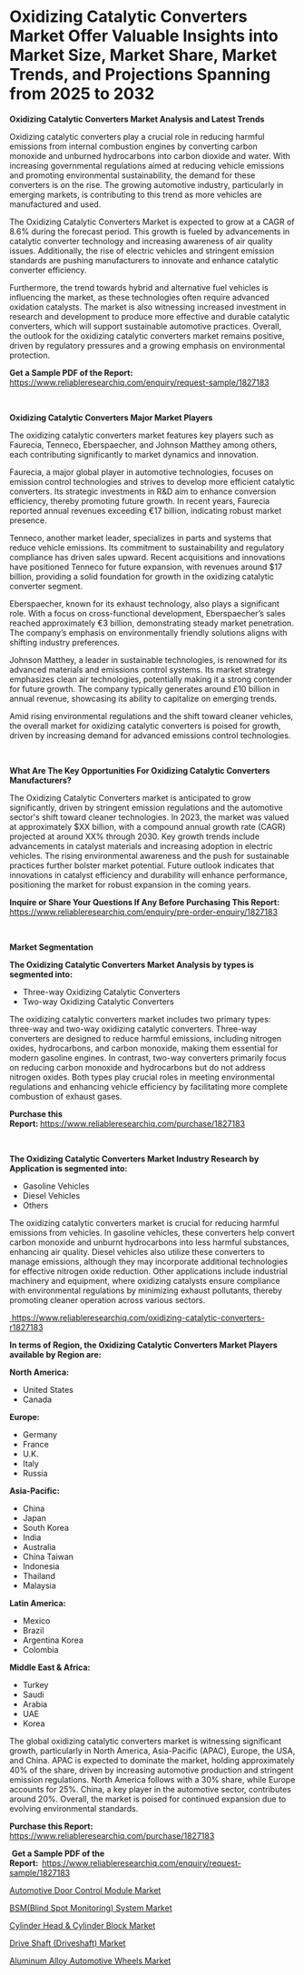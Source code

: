 <p><h1>Oxidizing Catalytic Converters Market Offer Valuable Insights into Market Size, Market Share, Market Trends, and Projections Spanning from 2025 to 2032</h1></p><p><strong>Oxidizing Catalytic Converters Market Analysis and Latest Trends</strong></p>
<p><p>Oxidizing catalytic converters play a crucial role in reducing harmful emissions from internal combustion engines by converting carbon monoxide and unburned hydrocarbons into carbon dioxide and water. With increasing governmental regulations aimed at reducing vehicle emissions and promoting environmental sustainability, the demand for these converters is on the rise. The growing automotive industry, particularly in emerging markets, is contributing to this trend as more vehicles are manufactured and used.</p><p>The Oxidizing Catalytic Converters Market is expected to grow at a CAGR of 8.6% during the forecast period. This growth is fueled by advancements in catalytic converter technology and increasing awareness of air quality issues. Additionally, the rise of electric vehicles and stringent emission standards are pushing manufacturers to innovate and enhance catalytic converter efficiency. </p><p>Furthermore, the trend towards hybrid and alternative fuel vehicles is influencing the market, as these technologies often require advanced oxidation catalysts. The market is also witnessing increased investment in research and development to produce more effective and durable catalytic converters, which will support sustainable automotive practices. Overall, the outlook for the oxidizing catalytic converters market remains positive, driven by regulatory pressures and a growing emphasis on environmental protection.</p></p>
<p><strong>Get a Sample PDF of the Report:&nbsp;</strong> <a href="https://www.reliableresearchiq.com/enquiry/request-sample/1827183?utm_campaign=99&utm_medium=2&utm_source=Github&utm_content=ia&utm_term=31032025&utm_id=oxidizing-catalytic-converters">https://www.reliableresearchiq.com/enquiry/request-sample/1827183</a></p>
<p>&nbsp;</p>
<p><strong>Oxidizing Catalytic Converters Major Market Players</strong></p>
<p><p>The oxidizing catalytic converters market features key players such as Faurecia, Tenneco, Eberspaecher, and Johnson Matthey among others, each contributing significantly to market dynamics and innovation. </p><p>Faurecia, a major global player in automotive technologies, focuses on emission control technologies and strives to develop more efficient catalytic converters. Its strategic investments in R&D aim to enhance conversion efficiency, thereby promoting future growth. In recent years, Faurecia reported annual revenues exceeding €17 billion, indicating robust market presence.</p><p>Tenneco, another market leader, specializes in parts and systems that reduce vehicle emissions. Its commitment to sustainability and regulatory compliance has driven sales upward. Recent acquisitions and innovations have positioned Tenneco for future expansion, with revenues around $17 billion, providing a solid foundation for growth in the oxidizing catalytic converter segment.</p><p>Eberspaecher, known for its exhaust technology, also plays a significant role. With a focus on cross-functional development, Eberspaecher’s sales reached approximately €3 billion, demonstrating steady market penetration. The company’s emphasis on environmentally friendly solutions aligns with shifting industry preferences.</p><p>Johnson Matthey, a leader in sustainable technologies, is renowned for its advanced materials and emissions control systems. Its market strategy emphasizes clean air technologies, potentially making it a strong contender for future growth. The company typically generates around £10 billion in annual revenue, showcasing its ability to capitalize on emerging trends.</p><p>Amid rising environmental regulations and the shift toward cleaner vehicles, the overall market for oxidizing catalytic converters is poised for growth, driven by increasing demand for advanced emissions control technologies.</p></p>
<p>&nbsp;</p>
<p><strong>What Are The Key Opportunities For Oxidizing Catalytic Converters Manufacturers?</strong></p>
<p><p>The Oxidizing Catalytic Converters market is anticipated to grow significantly, driven by stringent emission regulations and the automotive sector's shift toward cleaner technologies. In 2023, the market was valued at approximately $XX billion, with a compound annual growth rate (CAGR) projected at around XX% through 2030. Key growth trends include advancements in catalyst materials and increasing adoption in electric vehicles. The rising environmental awareness and the push for sustainable practices further bolster market potential. Future outlook indicates that innovations in catalyst efficiency and durability will enhance performance, positioning the market for robust expansion in the coming years.</p></p>
<p><strong>Inquire or Share Your Questions If Any Before Purchasing This Report:</strong> <a href="https://www.reliableresearchiq.com/enquiry/pre-order-enquiry/1827183?utm_campaign=99&utm_medium=2&utm_source=Github&utm_content=ia&utm_term=31032025&utm_id=oxidizing-catalytic-converters">https://www.reliableresearchiq.com/enquiry/pre-order-enquiry/1827183</a></p>
<p>&nbsp;</p>
<p><strong>Market Segmentation</strong></p>
<p><strong>The Oxidizing Catalytic Converters Market Analysis by types is segmented into:</strong></p>
<p><ul><li>Three-way Oxidizing Catalytic Converters</li><li>Two-way Oxidizing Catalytic Converters</li></ul></p>
<p><p>The oxidizing catalytic converters market includes two primary types: three-way and two-way oxidizing catalytic converters. Three-way converters are designed to reduce harmful emissions, including nitrogen oxides, hydrocarbons, and carbon monoxide, making them essential for modern gasoline engines. In contrast, two-way converters primarily focus on reducing carbon monoxide and hydrocarbons but do not address nitrogen oxides. Both types play crucial roles in meeting environmental regulations and enhancing vehicle efficiency by facilitating more complete combustion of exhaust gases.</p></p>
<p><strong>Purchase this Report:&nbsp;</strong><a href="https://www.reliableresearchiq.com/purchase/1827183?utm_campaign=99&utm_medium=2&utm_source=Github&utm_content=ia&utm_term=31032025&utm_id=oxidizing-catalytic-converters">https://www.reliableresearchiq.com/purchase/1827183</a></p>
<p>&nbsp;</p>
<p><strong>The Oxidizing Catalytic Converters Market Industry Research by Application is segmented into:</strong></p>
<p><ul><li>Gasoline Vehicles</li><li>Diesel Vehicles</li><li>Others</li></ul></p>
<p><p>The oxidizing catalytic converters market is crucial for reducing harmful emissions from vehicles. In gasoline vehicles, these converters help convert carbon monoxide and unburnt hydrocarbons into less harmful substances, enhancing air quality. Diesel vehicles also utilize these converters to manage emissions, although they may incorporate additional technologies for effective nitrogen oxide reduction. Other applications include industrial machinery and equipment, where oxidizing catalysts ensure compliance with environmental regulations by minimizing exhaust pollutants, thereby promoting cleaner operation across various sectors.</p></p>
<p><a href="https://www.reliableresearchiq.com/oxidizing-catalytic-converters-r1827183?utm_campaign=99&utm_medium=2&utm_source=Github&utm_content=ia&utm_term=31032025&utm_id=oxidizing-catalytic-converters">&nbsp;https://www.reliableresearchiq.com/oxidizing-catalytic-converters-r1827183</a></p>
<p><strong>In terms of Region, the Oxidizing Catalytic Converters Market Players available by Region are:</strong></p>
<p>
    <p> <strong> North America: </strong>
        <ul>
            <li>United States</li>
            <li>Canada</li>
        </ul>
        </p> 
    <p> <strong> Europe: </strong>
        <ul>
            <li>Germany</li>
            <li>France</li>
            <li>U.K.</li>
            <li>Italy</li>
            <li>Russia</li>
        </ul>
        </p> 
    <p> <strong> Asia-Pacific: </strong>
        <ul>
            <li>China</li>
            <li>Japan</li>
            <li>South Korea</li>
            <li>India</li>
            <li>Australia</li>
            <li>China Taiwan</li>
            <li>Indonesia</li>
            <li>Thailand</li>
            <li>Malaysia</li>
        </ul>
        </p> 
    <p> <strong> Latin America: </strong>
        <ul>
            <li>Mexico</li>
            <li>Brazil</li>
            <li>Argentina Korea</li>
            <li>Colombia</li>
        </ul>
        </p> 
    <p> <strong> Middle East & Africa: </strong>
        <ul>
            <li>Turkey</li>
            <li>Saudi</li>
            <li>Arabia</li>
            <li>UAE</li>
            <li>Korea</li>
        </ul>
    </p>
    </p>
<p><p>The global oxidizing catalytic converters market is witnessing significant growth, particularly in North America, Asia-Pacific (APAC), Europe, the USA, and China. APAC is expected to dominate the market, holding approximately 40% of the share, driven by increasing automotive production and stringent emission regulations. North America follows with a 30% share, while Europe accounts for 25%. China, a key player in the automotive sector, contributes around 20%. Overall, the market is poised for continued expansion due to evolving environmental standards.</p></p>
<p><strong>Purchase this Report: </strong><a href="https://www.reliableresearchiq.com/purchase/1827183?utm_campaign=99&utm_medium=2&utm_source=Github&utm_content=ia&utm_term=31032025&utm_id=oxidizing-catalytic-converters">https://www.reliableresearchiq.com/purchase/1827183</a></p>
<p>&nbsp;<strong>Get a Sample PDF of the Report:&nbsp;&nbsp;</strong><a href="https://www.reliableresearchiq.com/enquiry/request-sample/1827183?utm_campaign=99&utm_medium=2&utm_source=Github&utm_content=ia&utm_term=31032025&utm_id=oxidizing-catalytic-converters">https://www.reliableresearchiq.com/enquiry/request-sample/1827183</a></p>
<p><strong></strong></p>
<p><p><a href="https://github.com/gauldvikerm6/Market-Research-Report-List-1/blob/main/automotive-door-control-module-market.md?utm_campaign=99&utm_medium=2&utm_source=Github&utm_content=ia&utm_term=31032025&utm_id=oxidizing-catalytic-converters">Automotive Door Control Module Market</a></p><p><a href="https://github.com/airitaursela/Market-Research-Report-List-1/blob/main/bsmblind-spot-monitoring-system-market.md?utm_campaign=99&utm_medium=2&utm_source=Github&utm_content=ia&utm_term=31032025&utm_id=oxidizing-catalytic-converters">BSM(Blind Spot Monitoring) System Market</a></p><p><a href="https://github.com/sacmatidora/Market-Research-Report-List-1/blob/main/cylinder-head-cylinder-block-market.md?utm_campaign=99&utm_medium=2&utm_source=Github&utm_content=ia&utm_term=31032025&utm_id=oxidizing-catalytic-converters">Cylinder Head & Cylinder Block Market</a></p><p><a href="https://github.com/cingozascard/Market-Research-Report-List-1/blob/main/drive-shaft-driveshaft-market.md?utm_campaign=99&utm_medium=2&utm_source=Github&utm_content=ia&utm_term=31032025&utm_id=oxidizing-catalytic-converters">Drive Shaft (Driveshaft) Market</a></p><p><a href="https://github.com/ardgenoud/Market-Research-Report-List-1/blob/main/aluminum-alloy-automotive-wheels-market.md?utm_campaign=99&utm_medium=2&utm_source=Github&utm_content=ia&utm_term=31032025&utm_id=oxidizing-catalytic-converters">Aluminum Alloy Automotive Wheels Market</a></p></p>